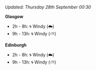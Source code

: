 *Updated: Thursday 28th September 00:30*

**Glasgow**

* 2h - 8h: :cyclone: Windy (:cloud:)
* 9h - 13h: :cyclone: Windy (:partly_sunny:)

**Edinburgh**

* 2h - 8h: :cyclone: Windy (:cloud:)
* 9h - 13h: :cyclone: Windy (:partly_sunny:)
